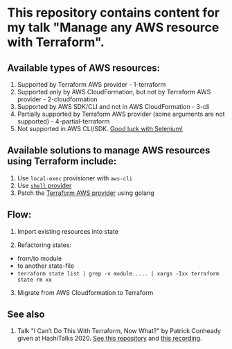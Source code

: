# This repository contains content for my talk "Manage any AWS resource with Terraform".


## Available types of AWS resources:

1. Supported by Terraform AWS provider - 1-terraform
2. Supported only by AWS CloudFormation, but not by Terraform AWS provider - 2-cloudformation
3. Supported by AWS SDK/CLI and not in AWS CloudFormation - 3-cli
4. Partially supported by Terraform AWS provider (some arguments are not supported) - 4-partial-terraform
5. Not supported in AWS CLI/SDK. [Good luck with Selenium!](https://aws.amazon.com/about-aws/whats-new/2020/01/aws-device-farm-announces-desktop-browser-testing-using-selenium/)


## Available solutions to manage AWS resources using Terraform include:

1. Use `local-exec` provisioner with `aws-cli`
2. Use [`shell` provider](https://github.com/scottwinkler/terraform-provider-shell)
3. Patch the [Terraform AWS provider](https://github.com/terraform-providers/terraform-provider-aws/) using golang


## Flow:

1. Import existing resources into state

2. Refactoring states:
  - from/to module
  - to another state-file
  - `terraform state list | grep -v module..... | xargs -Ixx terraform state rm xx`

3. Migrate from AWS Cloudformation to Terraform


## See also

1. Talk "I Can’t Do This With Terraform, Now What?" by Patrick Conheady given at HashiTalks 2020. [See this repository](https://github.com/pacon-vib/tfcando) and [this recording](https://www.hashicorp.com/resources/i-can-t-do-this-with-terraform-now-what).

